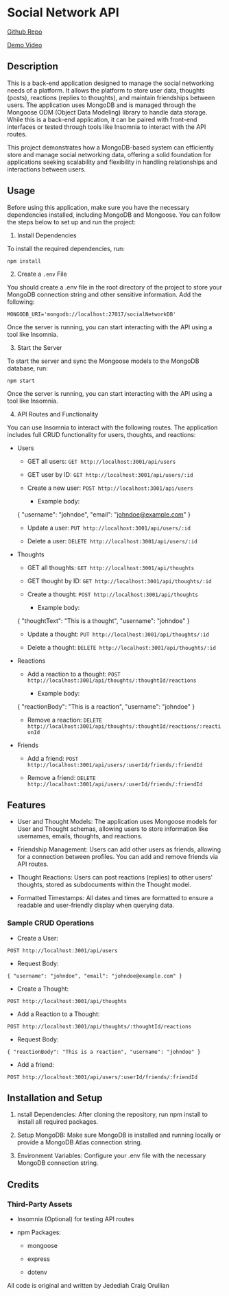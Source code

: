 # Social Network API

[Github Repo](https://github.com/JOrullian/orullian-social-network-api-module-18-challenge)

[Demo Video](https://www.loom.com/share/5cdad8cf9aba4416b968127512182e1b?sid=4b07aa6d-c6fa-42c7-bb96-3b970407c093)

## Description

This is a back-end application designed to manage the social networking needs of a platform. It allows the platform to store user data, thoughts (posts), reactions (replies to thoughts), and maintain friendships between users. The application uses MongoDB and is managed through the Mongoose ODM (Object Data Modeling) library to handle data storage. While this is a back-end application, it can be paired with front-end interfaces or tested through tools like Insomnia to interact with the API routes.

This project demonstrates how a MongoDB-based system can efficiently store and manage social networking data, offering a solid foundation for applications seeking scalability and flexibility in handling relationships and interactions between users.

## Usage

Before using this application, make sure you have the necessary dependencies installed, including MongoDB and Mongoose. You can follow the steps below to set up and run the project:

1. Install Dependencies

To install the required dependencies, run:

    npm install

2. Create a `.env` File

You should create a .env file in the root directory of the project to store your MongoDB connection string and other sensitive information. Add the following:

    MONGODB_URI='mongodb://localhost:27017/socialNetworkDB'

Once the server is running, you can start interacting with the API using a tool like Insomnia.

3. Start the Server

To start the server and sync the Mongoose models to the MongoDB database, run:

    npm start

Once the server is running, you can start interacting with the API using a tool like Insomnia.

4. API Routes and Functionality

You can use Insomnia to interact with the following routes. The application includes full CRUD functionality for users, thoughts, and reactions:

- Users

    - GET all users: `GET http://localhost:3001/api/users`

    - GET user by ID: `GET http://localhost:3001/api/users/:id`

    - Create a new user: `POST http://localhost:3001/api/users`

        - Example body:

    {
    "username": "johndoe",
    "email": "johndoe@example.com"
    }

    - Update a user: `PUT http://localhost:3001/api/users/:id`

    - Delete a user: `DELETE http://localhost:3001/api/users/:id`

- Thoughts

    - GET all thoughts: `GET http://localhost:3001/api/thoughts`

    - GET thought by ID: `GET http://localhost:3001/api/thoughts/:id`

    - Create a thought: `POST http://localhost:3001/api/thoughts`

        - Example body:

    {
    "thoughtText": "This is a thought",
    "username": "johndoe"
    }

    - Update a thought: `PUT http://localhost:3001/api/thoughts/:id`

    - Delete a thought: `DELETE http://localhost:3001/api/thoughts/:id`

- Reactions

    - Add a reaction to a thought: `POST http://localhost:3001/api/thoughts/:thoughtId/reactions`

        - Example body:

    {
    "reactionBody": "This is a reaction",
    "username": "johndoe"
    }
   
    - Remove a reaction: `DELETE http://localhost:3001/api/thoughts/:thoughtId/reactions/:reactionId`

- Friends

    - Add a friend: `POST http://localhost:3001/api/users/:userId/friends/:friendId`

    - Remove a friend: `DELETE http://localhost:3001/api/users/:userId/friends/:friendId`

## Features

- User and Thought Models: The application uses Mongoose models for User and Thought schemas, allowing users to store information like usernames, emails, thoughts, and reactions.

- Friendship Management: Users can add other users as friends, allowing for a connection between profiles. You can add and remove friends via API routes.

- Thought Reactions: Users can post reactions (replies) to other users' thoughts, stored as subdocuments within the Thought model.

- Formatted Timestamps: All dates and times are formatted to ensure a readable and user-friendly display when querying data.

### Sample CRUD Operations

- Create a User:

`POST http://localhost:3001/api/users`

- Request Body:

`{
  "username": "johndoe",
  "email": "johndoe@example.com"
}`

- Create a Thought:

`POST http://localhost:3001/api/thoughts`

- Add a Reaction to a Thought:

`POST http://localhost:3001/api/thoughts/:thoughtId/reactions`

- Request Body:

`{
  "reactionBody": "This is a reaction",
  "username": "johndoe"
}`

- Add a friend:

`POST http://localhost:3001/api/users/:userId/friends/:friendId`

## Installation and Setup

1. nstall Dependencies: After cloning the repository, run npm install to install all required packages.

2. Setup MongoDB: Make sure MongoDB is installed and running locally or provide a MongoDB Atlas connection string.

3. Environment Variables: Configure your .env file with the necessary MongoDB connection string.

## Credits

### Third-Party Assets

- Insomnia (Optional) for testing API routes

- npm Packages:

    - mongoose

    - express

    - dotenv

All code is original and written by Jedediah Craig Orullian